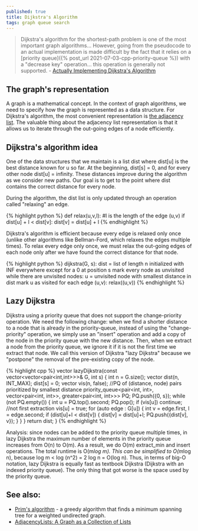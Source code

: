 ```yaml
---
published: true
title: Dijkstra's Algorithm
tags: graph queue search
---
```

> Dijkstra's algorithm for the shortest-path problem is one of the most important graph algorithms... However, going from the pseudocode to an actual implementation is made difficult by the fact that it relies on a [priority queue]({% post_url 2021-07-03-cpp-priority-queue %}) with a "decrease key" operation... this operation is generally not supported. - [Actually Implementing Dijkstra's Algorithm](http://nmamano.com/blog/dijkstra/dijkstra.html)

## The graph's representation

A graph is a mathematical concept. In the context of graph algorithms, we need to specify how the graph is represented as a data structure. For Dijkstra's algorithm, the most convenient representation is [the adjacency list](https://en.wikipedia.org/wiki/Adjacency_list). The valuable thing about the adjacency list representation is that it allows us to iterate through the out-going edges of a node efficiently.

## Dijkstra's algorithm idea

One of the data structures that we maintain is a list dist where dist[u] is the best distance known for u so far. At the beginning, dist[s] = 0, and for every other node dist[u] = infinity. These distances improve during the algorithm as we consider new paths. Our goal is to get to the point where dist contains the correct distance for every node.

During the algorithm, the dist list is only updated through an operation called "relaxing" an edge.

{% highlight python %}
def relax(u,v,l): #l is the length of the edge (u,v)
    if dist[u] + l < dist[v]:
        dist[v] = dist[u] + l
{% endhighlight %}

Dijkstra's algorithm is efficient because every edge is relaxed only once (unlike other algorithms like Bellman-Ford, which relaxes the edges multiple times). To relax every edge only once, we must relax the out-going edges of each node only after we have found the correct distance for that node.

{% highlight python %}
dijkstra(G, s):
    dist = list of length n initialized with INF everywhere except for a 0 at position s
    mark every node as unvisited
    while there are unvisited nodes:
        u = unvisited node with smallest distance in dist
        mark u as visited
        for each edge (u,v):
            relax((u,v))
{% endhighlight %}

## Lazy Dijkstra

Dijkstra using a priority queue that does not support the change-priority operation. We need the following change: when we find a shorter distance to a node that is already in the priority-queue, instead of using the "change-priority" operation, we simply use an "insert" operation and add a copy of the node in the priority queue with the new distance. Then, when we extract a node from the priority queue, we ignore it if it is not the first time we extract that node. We call this version of Dijkstra "lazy Dijkstra" because we "postpone" the removal of the pre-existing copy of the node.

{% highlight cpp %}
vector<int> lazyDijkstra(const vector<vector<pair<int,int>>>& G, int s) {
    int n = G.size();
    vector<int> dist(n, INT_MAX);
    dist[s] = 0;
    vector<int> vis(n, false);
    //PQ of (distance, node) pairs prioritized by smallest distance
    priority_queue<pair<int, int>, vector<pair<int, int>>, greater<pair<int, int>>> PQ;
    PQ.push({0, s});
    while (not PQ.empty()) {
        int u = PQ.top().second;
        PQ.pop();
        if (vis[u]) continue; //not first extraction
        vis[u] = true;
        for (auto edge : G[u]) {
            int v = edge.first, l = edge.second;
            if (dist[u]+l < dist[v]) {
                dist[v] = dist[u]+l;
                PQ.push({dist[v], v});
            }
        }
    }
    return dist;
}
{% endhighlight %}

Analysis: since nodes can be added to the priority queue multiple times, in lazy Dijkstra the maximum number of elements in the priority queue increases from O(n) to O(m). As a result, we do O(m) extract_min and insert operations. The total runtime is O(m*log m). This can be simplified to O(m*log n), because log m < log (n^2) = 2 log n = O(log n). Thus, in terms of big-O notation, lazy Dijkstra is equally fast as textbook Dijkstra (Dijkstra with an indexed priority queue). The only thing that got worse is the space used by the priority queue.

## See also:
- [Prim's algorithm](https://en.wikipedia.org/wiki/Prim%27s_algorithm) - a greedy algorithm that finds a minimum spanning tree for a weighted undirected graph.
- [AdjacencyLists: A Graph as a Collection of Lists ](http://opendatastructures.org/versions/edition-0.1e/ods-java/12_2_AdjacencyLists_Graph_a.html)
